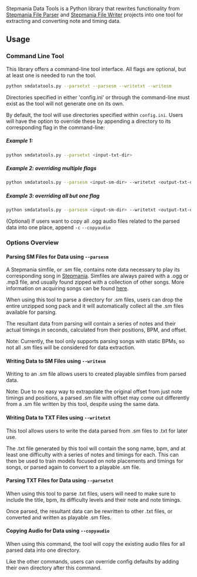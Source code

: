 Stepmania Data Tools is a Python library that rewrites functionality from [Stepmania File Parser](https://github.com/jhaco/SMFile_Parser) and [Stepmania File Writer](https://github.com/jhaco/SMFile_Writer) projects into one tool for extracting and converting note and timing data.

## Usage

### Command Line Tool

This library offers a command-line tool interface. All flags are optional, but at least one is needed to run the tool.

```bash
python smdatatools.py --parsetxt --parsesm --writetxt --writesm
```

Directories specified in either 'config.ini' or through the command-line must exist as the tool will not generate one on its own.

By default, the tool will use directories specified within `config.ini`. Users will have the option to override these by appending a directory to its corresponding flag in the command-line:

##### Example 1:

```bash
python smdatatools.py --parsetxt <input-txt-dir>
```

##### Example 2: overriding multiple flags

```bash
python smdatatools.py --parsesm <input-sm-dir> --writetxt <output-txt-dir>
```

##### Example 3: overriding all but one flag

```bash
python smdatatools.py --parsesm <input-sm-dir> --writetxt <output-txt-dir> --writesm
```

(Optional) If users want to copy all .ogg audio files related to the parsed data into one place, append `-c` `--copyaudio`

### Options Overview

#### Parsing SM Files for Data using `--parsesm`

A Stepmania simfile, or .sm file, contains note data necessary to play its corresponding song in [Stepmania](https://www.stepmania.com). Simfiles are always paired with a .ogg or .mp3 file, and usually found zipped with a collection of other songs. More information on acquiring songs can be found [here](https://www.reddit.com/r/Stepmania/comments/5jfwvh/looking_for_more_song_packs_your_moderator/).

When using this tool to parse a directory for .sm files, users can drop the entire unzipped song pack and it will automatically collect all the .sm files available for parsing.

The resultant data from parsing will contain a series of notes and their actual timings in seconds, calculated from their positions, BPM, and offset.

Note: Currently, the tool only supports parsing songs with static BPMs, so not all .sm files will be considered for data extraction.

#### Writing Data to SM Files using `--writesm`

Writing to an .sm file allows users to created playable simfiles from parsed data. 

Note: Due to no easy way to extrapolate the original offset from just note timings and positions, a parsed .sm file with offset may come out differently from a .sm file written by this tool, despite using the same data.

#### Writing Data to TXT Files using `--writetxt`

This tool allows users to write the data parsed from .sm files to .txt for later use.

The .txt file generated by this tool will contain the song name, bpm, and at least one difficulty with a series of notes and timings for each. This can then be used to train models focused on note placements and timings for songs, or parsed again to convert to a playable .sm file.

#### Parsing TXT Files for Data using `--parsetxt`

When using this tool to parse .txt files, users will need to make sure to include the title, bpm, its difficulty levels and their note and note timings.

Once parsed, the resultant data can be rewritten to other .txt files, or converted and written as playable .sm files.

#### Copying Audio for Data using `--copyaudio`

When using this command, the tool will copy the existing audio files for all parsed data into one directory. 

Like the other commands, users can override config defaults by adding their own directory after this command.